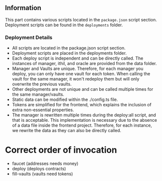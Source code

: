 ## Information

This part contains various scripts located in the `package.json` script section. Deployment scripts can be found in the `deployments` folder.

### Deployment Details

- All scripts are located in the package.json script section.
- Deployment scripts are placed in the deployments folder.
- Each deploy script is independent and can be directly called. The instances of manager, ithil, and oracle are provided from the data folder.
- Manager and Vaults are unique. Therefore, for each manager you deploy, you can only have one vault for each token. When calling the vault for the same manager, it won't redeploy them but will only overwrite the previous vaults.
- Other deployments are not unique and can be called multiple times for the same manager/vaults.
- Static data can be modified within the ./config.ts file.
- Tokens are simplified for the frontend, which explains the inclusion of extra non-essential properties.
- The manager is rewritten multiple times during the deploy:all script, and that is acceptable. This implementation is necessary due to the absence of a data file inside the frontend project. Therefore, for each instance, we rewrite the data as they can also be directly called.

# Correct order of invocation

- faucet (addresses needs money)
- deploy (deploys contracts)
- fill-vaults (vaults need tokens)
